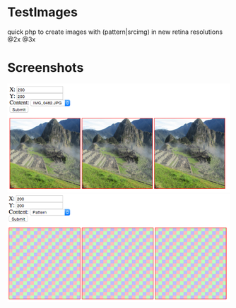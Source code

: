 # TestImages
quick php to create images with (pattern|srcimg) in new retina resolutions @2x @3x

# Screenshots
![Screenshot with image](screenshots/screenshot_img.png?raw=true "Screenshot 1")
![Screenshot with pattern](screenshots/screenshot_pattern.png?raw=true "Screenshot 2")
